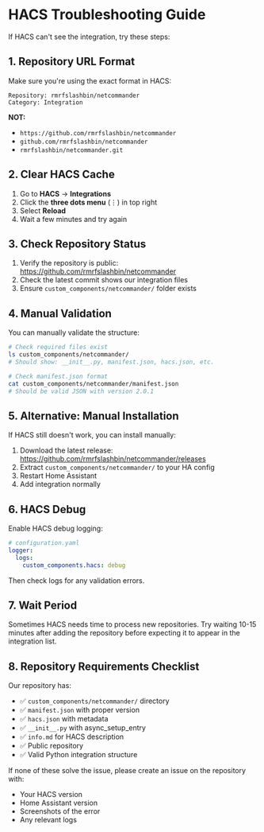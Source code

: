 # HACS Troubleshooting Guide

If HACS can't see the integration, try these steps:

## 1. Repository URL Format

Make sure you're using the exact format in HACS:

```
Repository: rmrfslashbin/netcommander
Category: Integration
```

**NOT:**
- `https://github.com/rmrfslashbin/netcommander`
- `github.com/rmrfslashbin/netcommander` 
- `rmrfslashbin/netcommander.git`

## 2. Clear HACS Cache

1. Go to **HACS** → **Integrations**
2. Click the **three dots menu** (⋮) in top right
3. Select **Reload**
4. Wait a few minutes and try again

## 3. Check Repository Status

1. Verify the repository is public: https://github.com/rmrfslashbin/netcommander
2. Check the latest commit shows our integration files
3. Ensure `custom_components/netcommander/` folder exists

## 4. Manual Validation

You can manually validate the structure:

```bash
# Check required files exist
ls custom_components/netcommander/
# Should show: __init__.py, manifest.json, hacs.json, etc.

# Check manifest.json format
cat custom_components/netcommander/manifest.json
# Should be valid JSON with version 2.0.1
```

## 5. Alternative: Manual Installation

If HACS still doesn't work, you can install manually:

1. Download the latest release: https://github.com/rmrfslashbin/netcommander/releases
2. Extract `custom_components/netcommander/` to your HA config
3. Restart Home Assistant
4. Add integration normally

## 6. HACS Debug

Enable HACS debug logging:

```yaml
# configuration.yaml
logger:
  logs:
    custom_components.hacs: debug
```

Then check logs for any validation errors.

## 7. Wait Period

Sometimes HACS needs time to process new repositories. Try waiting 10-15 minutes after adding the repository before expecting it to appear in the integration list.

## 8. Repository Requirements Checklist

Our repository has:
- ✅ `custom_components/netcommander/` directory
- ✅ `manifest.json` with proper version
- ✅ `hacs.json` with metadata  
- ✅ `__init__.py` with async_setup_entry
- ✅ `info.md` for HACS description
- ✅ Public repository
- ✅ Valid Python integration structure

If none of these solve the issue, please create an issue on the repository with:
- Your HACS version
- Home Assistant version  
- Screenshots of the error
- Any relevant logs